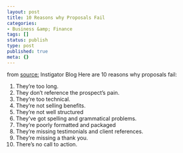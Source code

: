```yaml
---
layout: post
title: 10 Reasons why Proposals Fail
categories:
- Business &amp; Finance
tags: []
status: publish
type: post
published: true
meta: {}
---
```

from [source:](http://www.instigatorblog.com/top-10-reasons-why-proposals-fail/2007/02/07/) Instigator Blog Here are 10 reasons why proposals fail:

1. They’re too long.
2. They don’t reference the prospect’s pain.
3. They’re too technical.
4. They’re not selling benefits.
5. They’re not well structured
6. They’ve got spelling and grammatical problems.
7. They’re poorly formatted and packaged
8. They’re missing testimonials and client references.
9. They’re missing a thank you.
10. There’s no call to action.
